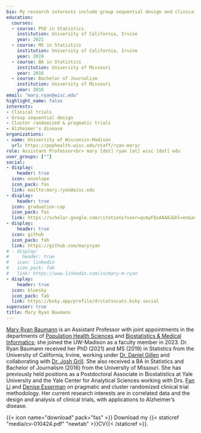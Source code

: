 ```yaml
---
bio: My research interests include group sequential design and clinical trials, with applications in Alzheimer's Disease biomarker discovery, as well as pragmatic and cluster randomized trials.
education:
  courses:
  - course: PhD in Statistics
    institution: University of California, Irvine
    year: 2021
  - course: MS in Statistics
    institution: University of California, Irvine
    year: 2019
  - course: BA in Statistics
    institution: University of Missouri
    year: 2016
  - course: Bachelor of Journalism
    institution: University of Missouri
    year: 2016
email: "mary.ryan@wisc.edu"
highlight_name: false
interests:
- Clinical trials
- Group sequential design
- Cluster randomized & pragmatic trials
- Alzheimer's disease
organizations:
- name: University of Wisconsin-Madison
  url: https://pophealth.wisc.edu/staff/ryan-mary/
role: Assistant Professor<br> mary [dot] ryan [at] wisc [dot] edu
user_groups: [""]
social:
- display:
    header: true
  icon: envelope
  icon_pack: fas
  link: mailto:mary.ryan@wisc.edu
- display:
    header: true
  icon: graduation-cap
  icon_pack: fas
  link: https://scholar.google.com/citations?user=qcmyFQsAAAAJ&hl=en&authuser=1
- display:
    header: true
  icon: github
  icon_pack: fab
  link: https://github.com/maryryan
# - display:
#     header: true
#   icon: linkedin
#   icon_pack: fab
#   link: https://www.linkedin.com/in/mary-m-ryan
- display:
    header: true
  icon: bluesky
  icon_pack: fab
  link: https://bsky.app/profile/drstatsncats.bsky.social
superuser: true
title: Mary Ryan Baumann
---
```


[Mary Ryan Baumann](https://www.name-coach.com/mary-m-ryan) is an Assistant Professor with joint appointments in the departments of [Population Health Sciences](https://pophealth.wisc.edu/) and [Biostatistics & Medical Informatics](https://biostat.wisc.edu/); she joined the UW-Madison as a faculty member in 2023. Dr. Ryan Baumann received her PhD (2021) and MS (2019) in Statistics from the University of California, Irvine, working under [Dr. Daniel Gillen](https://dgillen.ics.uci.edu/) and collaborating with [Dr. Josh Grill](https://www.faculty.uci.edu/profile.cfm?faculty_id=6201). She also received a BA in Statistics and Bachelor of Journalism (2016) from the University of Missouri. She has previously held positions as a Postdoctoral Associate in Biostatistics at Yale University and the Yale Center for Analytical Sciences working with Drs. [Fan Li](https://lifan90.com/) and [Denise Esserman](https://ysph.yale.edu/profile/denise_esserman/) on pragmatic and cluster randomized clinical trial methodology. Her current research interests are in correlated data and the design and analysis of clinical trials, with applications to Alzheimer’s disease.

{{< icon name="download" pack="fas" >}} Download my {{< staticref "media/cv-010424.pdf" "newtab" >}}CV{{< /staticref >}}.
